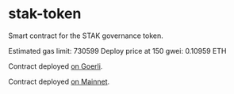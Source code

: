 # stak-token
Smart contract for the STAK governance token.

Estimated gas limit: 730599
Deploy price at 150 gwei: 0.10959 ETH

Contract deployed [on Goerli](https://goerli.etherscan.io/token/0x19403ec491d7390d36cf374261ad36ed76a6fffa).

Contract deployed [on Mainnet](https://etherscan.io/token/0x1f8a626883d7724dbd59ef51cbd4bf1cf2016d13).
